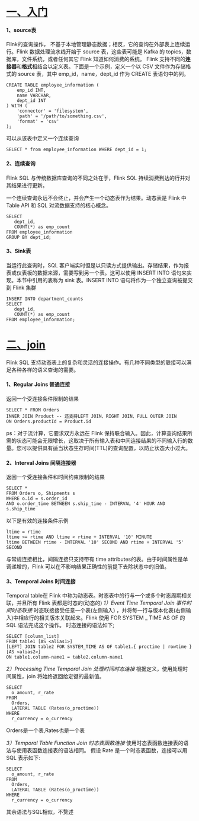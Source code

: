 # [一、入门](https://nightlies.apache.org/flink/flink-docs-release-1.16/zh/docs/dev/table/sql/gettingstarted/)

#### 1、source表
Flink的查询操作， 不基于本地管理静态数据；相反，它的查询在外部表上连续运行。Flink 数据处理流水线开始于 source 表，这些表可能是 Kafka 的 topics，数据库，文件系统，或者任何其它 Flink 知道如何消费的系统。
Flink 支持不同的**连接器**和**格式**相结合以定义表。下面是一个示例，定义一个以 CSV 文件作为存储格式的 source 表，其中 emp_id，name，dept_id 作为 CREATE 表语句中的列。
```
CREATE TABLE employee_information (
    emp_id INT,
    name VARCHAR,
    dept_id INT
) WITH ( 
    'connector' = 'filesystem',
    'path' = '/path/to/something.csv',
    'format' = 'csv'
);
```
可以从该表中定义一个连续查询
```
SELECT * from employee_information WHERE dept_id = 1;
```
#### 2、连续查询
Flink SQL 与传统数据库查询的不同之处在于，Flink SQL 持续消费到达的行并对其结果进行更新。

一个连续查询永远不会终止，并会产生一个动态表作为结果。动态表是 Flink 中 Table API 和 SQL 对流数据支持的核心概念。
```
SELECT 
   dept_id,
   COUNT(*) as emp_count 
FROM employee_information 
GROUP BY dept_id;
```

#### 3、Sink表
当运行此查询时，SQL 客户端实时但是以只读方式提供输出。存储结果，作为报表或仪表板的数据来源，需要写到另一个表。这可以使用 INSERT INTO 语句来实现。本节中引用的表称为 sink 表。INSERT INTO 语句将作为一个独立查询被提交到 Flink 集群
```
INSERT INTO department_counts
SELECT 
   dept_id,
   COUNT(*) as emp_count 
FROM employee_information;
```

# [二、join](https://nightlies.apache.org/flink/flink-docs-release-1.16/zh/docs/dev/table/sql/queries/joins/)

Flink SQL 支持动态表上的复杂和灵活的连接操作。有几种不同类型的联接可以满足各种各样的语义查询的需要。

#### 1、Regular Joins 普通连接
返回一个受连接条件限制的结果
```
SELECT * FROM Orders
INNER JOIN Product -- 还支持LEFT JOIN、RIGHT JOIN、FULL OUTER JOIN
ON Orders.productId = Product.id
```
ps：对于流计算，它要求双方永远在 Flink 保持联合输入。因此，计算查询结果所需的状态可能会无限增长，这取决于所有输入表和中间连接结果的不同输入行的数量。您可以提供具有适当状态生存时间(TTL)的查询配置，以防止状态大小过大。

#### 2、Interval Joins 间隔连接器
返回一个受连接条件和时间约束限制的结果
```
SELECT *
FROM Orders o, Shipments s
WHERE o.id = s.order_id
AND o.order_time BETWEEN s.ship_time - INTERVAL '4' HOUR AND s.ship_time
```
以下是有效的连接条件示例
```
ltime = rtime
ltime >= rtime AND ltime < rtime + INTERVAL '10' MINUTE
ltime BETWEEN rtime - INTERVAL '10' SECOND AND rtime + INTERVAL '5' SECOND
```
与常规连接相比，间隔连接只支持带有 time attributes的表。由于时间属性是单调递增的，Flink 可以在不影响结果正确性的前提下去除状态中的旧值。

#### 3、Temporal Joins 时间连接
Temporal table在 Flink 中称为动态表。时态表中的行与一个或多个时态周期相关联，并且所有 Flink 表都是时态的(动态的)
*1）Event Time Temporal Join 事件时间时态联接*
时态联接接受任意一个表(左侧输入) ，并将每一行与版本化表(右侧输入)中相应行的相关版本关联起来。Flink 使用 FOR SYSTEM _ TIME AS OF 的 SQL 语法完成这个操作。
时态连接的语法如下;
```
SELECT [column_list]
FROM table1 [AS <alias1>]
[LEFT] JOIN table2 FOR SYSTEM_TIME AS OF table1.{ proctime | rowtime } [AS <alias2>]
ON table1.column-name1 = table2.column-name1
```
*2）Processing Time Temporal Join 处理时间时态连接*
根据定义，使用处理时间属性，join 将始终返回给定键的最新值。

```
SELECT
  o_amount, r_rate
FROM
  Orders,
  LATERAL TABLE (Rates(o_proctime))
WHERE
  r_currency = o_currency
```
Orders是一个表,Rates也是一个表

*3）Temporal Table Function Join 时态表函数连接*
使用时态表函数连接表的语法与使用表函数连接表的语法相同。
假设 Rate 是一个时态表函数，连接可以用 SQL 表示如下:
```
SELECT
  o_amount, r_rate
FROM
  Orders,
  LATERAL TABLE (Rates(o_proctime))
WHERE
  r_currency = o_currency
```

其余语法与SQL相似，不赘述
